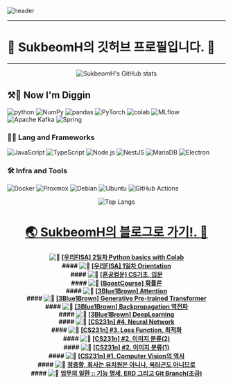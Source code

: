 
<!-- Header -->
![header](https://capsule-render.vercel.app/api?type=waving&color=gradient&height=360&text=SukbeomH&fontSize=80&fontAlign=50&fontAlignY=50&desc=%EA%B0%9C%EB%B0%9C%EC%83%88%EB%B0%9C+%EA%B0%9C%EB%B0%9C+%EA%B8%B0%EB%A1%9D&descSize=15&descAlign=50&descAlignY=60)

***
# 🍊 SukbeomH의 깃허브 프로필입니다. 👋
***

<div align="center">

![SukbeomH's GitHub stats](https://github-readme-stats.vercel.app/api?username=SukbeomH&show_icons=true&theme=transparent)

</div>

<!-- Body -->
## ⚒️👷 **Now I'm Diggin**
![python](https://img.shields.io/badge/python-3776AB.svg?&style=for-the-badge&logo=python&logoColor=white)
![NumPy](https://img.shields.io/badge/numpy-013243.svg?&style=for-the-badge&logo=numpy&logoColor=white)
![pandas](https://img.shields.io/badge/pandas-150458.svg?&style=for-the-badge&logo=pandas&logoColor=white) 
![PyTorch](https://img.shields.io/badge/pytorch-EE4C2C.svg?&style=for-the-badge&logo=pytorch&logoColor=white) 
![colab](https://img.shields.io/badge/colab-F9AB00.svg?&style=for-the-badge&logo=googlecolab&logoColor=white)
![MLflow](https://img.shields.io/badge/mlflow-0194E2.svg?&style=for-the-badge&logo=mlflow&logoColor=white) 
![Apache Kafka](https://img.shields.io/badge/apachekafka-231F20.svg?&style=for-the-badge&logo=apachekafka&logoColor=white) 
![Spring](https://img.shields.io/badge/spring-6DB33F.svg?&style=for-the-badge&logo=spring&logoColor=white) 

### **🧑‍💻 Lang and Frameworks**
![JavaScript](https://img.shields.io/badge/javascript-F7DF1E.svg?&style=for-the-badge&logo=javascript&logoColor=white) ![TypeScript](https://img.shields.io/badge/typescript-3178C6.svg?&style=for-the-badge&logo=typescript&logoColor=white) ![Node.js](https://img.shields.io/badge/nodedotjs-339933.svg?&style=for-the-badge&logo=nodedotjs&logoColor=white) ![NestJS](https://img.shields.io/badge/nestjs-E0234E.svg?&style=for-the-badge&logo=nestjs&logoColor=white) ![MariaDB](https://img.shields.io/badge/mariadb-003545.svg?&style=for-the-badge&logo=mariadb&logoColor=white) ![Electron](https://img.shields.io/badge/electron-47848F.svg?&style=for-the-badge&logo=electron&logoColor=white) 

### **🛠️ Infra and Tools**
![Docker](https://img.shields.io/badge/docker-2496ED.svg?&style=for-the-badge&logo=docker&logoColor=white) ![Proxmox](https://img.shields.io/badge/proxmox-E57000.svg?&style=for-the-badge&logo=proxmox&logoColor=white) ![Debian](https://img.shields.io/badge/debian-A81D33.svg?&style=for-the-badge&logo=debian&logoColor=white) ![Ubuntu](https://img.shields.io/badge/ubuntu-E95420.svg?&style=for-the-badge&logo=ubuntu&logoColor=white) ![GitHub Actions](https://img.shields.io/badge/githubactions-2088FF.svg?&style=for-the-badge&logo=githubactions&logoColor=white) 

<div align="center">
  
![Top Langs](https://github-readme-stats.vercel.app/api/top-langs/?username=SukbeomH)

</div>
<div align="center">
  
# [🌏 SukbeomH의 블로그로 가기!. 🚀](https://veritasgarage.tistory.com/)

</div>

<div align="center">

#### ![📝](https://veritasgarage.tistory.com/226) [[우리FISA] 2일차 Python basics with Colab](https://veritasgarage.tistory.com/226)</br>#### ![📝](https://veritasgarage.tistory.com/225) [[우리FISA] 1일차 Orientation](https://veritasgarage.tistory.com/225)</br>#### ![📝](https://veritasgarage.tistory.com/224) [[혼공컴운] CS기초, 입문](https://veritasgarage.tistory.com/224)</br>#### ![📝](https://veritasgarage.tistory.com/223) [[BoostCourse] 확률론](https://veritasgarage.tistory.com/223)</br>#### ![📝](https://veritasgarage.tistory.com/222) [[3Blue1Brown] Attention](https://veritasgarage.tistory.com/222)</br>#### ![📝](https://veritasgarage.tistory.com/221) [[3Blue1Brown] Generative Pre-trained Transformer](https://veritasgarage.tistory.com/221)</br>#### ![📝](https://veritasgarage.tistory.com/220) [[3Blue1Brown] Backpropagation 역전파](https://veritasgarage.tistory.com/220)</br>#### ![📝](https://veritasgarage.tistory.com/219) [[3Blue1Brown] DeepLearning](https://veritasgarage.tistory.com/219)</br>#### ![📝](https://veritasgarage.tistory.com/218) [[CS231n] #4. Neural Network](https://veritasgarage.tistory.com/218)</br>#### ![📝](https://veritasgarage.tistory.com/217) [[CS231n] #3. Loss Function, 최적화](https://veritasgarage.tistory.com/217)</br>#### ![📝](https://veritasgarage.tistory.com/216) [[CS231n] #2. 이미지 분류(2)](https://veritasgarage.tistory.com/216)</br>#### ![📝](https://veritasgarage.tistory.com/215) [[CS231n] #2. 이미지 분류(1)](https://veritasgarage.tistory.com/215)</br>#### ![📝](https://veritasgarage.tistory.com/214) [[CS231n] #1. Computer Vision의 역사](https://veritasgarage.tistory.com/214)</br>#### ![📝](https://veritasgarage.tistory.com/213) [정중함, 회사는 유치원은 아니나, 옥타곤도 아니므로](https://veritasgarage.tistory.com/213)</br>#### ![📝](https://veritasgarage.tistory.com/209) [업무의 일환 :: 기능 명세, ERD 그리고 Git Branch(조금)](https://veritasgarage.tistory.com/209)</br>        </div> 